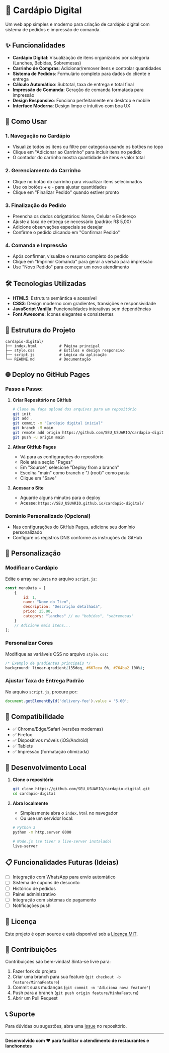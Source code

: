 # 🍔 Cardápio Digital

Um web app simples e moderno para criação de cardápio digital com sistema de pedidos e impressão de comanda.

## ✨ Funcionalidades

- **Cardápio Digital**: Visualização de itens organizados por categoria (Lanches, Bebidas, Sobremesas)
- **Carrinho de Compras**: Adicionar/remover itens e controlar quantidades
- **Sistema de Pedidos**: Formulário completo para dados do cliente e entrega
- **Cálculo Automático**: Subtotal, taxa de entrega e total final
- **Impressão de Comanda**: Geração de comanda formatada para impressão
- **Design Responsivo**: Funciona perfeitamente em desktop e mobile
- **Interface Moderna**: Design limpo e intuitivo com boa UX

## 🚀 Como Usar

### 1. Navegação no Cardápio
- Visualize todos os itens ou filtre por categoria usando os botões no topo
- Clique em "Adicionar ao Carrinho" para incluir itens no pedido
- O contador do carrinho mostra quantidade de itens e valor total

### 2. Gerenciamento do Carrinho
- Clique no botão do carrinho para visualizar itens selecionados
- Use os botões + e - para ajustar quantidades
- Clique em "Finalizar Pedido" quando estiver pronto

### 3. Finalização do Pedido
- Preencha os dados obrigatórios: Nome, Celular e Endereço
- Ajuste a taxa de entrega se necessário (padrão: R$ 5,00)
- Adicione observações especiais se desejar
- Confirme o pedido clicando em "Confirmar Pedido"

### 4. Comanda e Impressão
- Após confirmar, visualize o resumo completo do pedido
- Clique em "Imprimir Comanda" para gerar a versão para impressão
- Use "Novo Pedido" para começar um novo atendimento

## 🛠️ Tecnologias Utilizadas

- **HTML5**: Estrutura semântica e acessível
- **CSS3**: Design moderno com gradientes, transições e responsividade
- **JavaScript Vanilla**: Funcionalidades interativas sem dependências
- **Font Awesome**: Ícones elegantes e consistentes

## 📁 Estrutura do Projeto

```
cardapio-digital/
├── index.html          # Página principal
├── style.css           # Estilos e design responsivo
├── script.js           # Lógica da aplicação
└── README.md           # Documentação
```

## 🌐 Deploy no GitHub Pages

### Passo a Passo:

1. **Criar Repositório no GitHub**
   ```bash
   # Clone ou faça upload dos arquivos para um repositório
   git init
   git add .
   git commit -m "Cardápio digital inicial"
   git branch -M main
   git remote add origin https://github.com/SEU_USUARIO/cardapio-digital.git
   git push -u origin main
   ```

2. **Ativar GitHub Pages**
   - Vá para as configurações do repositório
   - Role até a seção "Pages"
   - Em "Source", selecione "Deploy from a branch"
   - Escolha "main" como branch e "/ (root)" como pasta
   - Clique em "Save"

3. **Acessar o Site**
   - Aguarde alguns minutos para o deploy
   - Acesse: `https://SEU_USUARIO.github.io/cardapio-digital/`

### Domínio Personalizado (Opcional)
- Nas configurações do GitHub Pages, adicione seu domínio personalizado
- Configure os registros DNS conforme as instruções do GitHub

## 🎨 Personalização

### Modificar o Cardápio
Edite o array `menuData` no arquivo `script.js`:

```javascript
const menuData = [
    {
        id: 1,
        name: "Nome do Item",
        description: "Descrição detalhada",
        price: 25.90,
        category: "lanches" // ou "bebidas", "sobremesas"
    }
    // Adicione mais itens...
];
```

### Personalizar Cores
Modifique as variáveis CSS no arquivo `style.css`:

```css
/* Exemplo de gradientes principais */
background: linear-gradient(135deg, #667eea 0%, #764ba2 100%);
```

### Ajustar Taxa de Entrega Padrão
No arquivo `script.js`, procure por:

```javascript
document.getElementById('delivery-fee').value = '5.00';
```

## 📱 Compatibilidade

- ✅ Chrome/Edge/Safari (versões modernas)
- ✅ Firefox
- ✅ Dispositivos móveis (iOS/Android)
- ✅ Tablets
- ✅ Impressão (formatação otimizada)

## 🔧 Desenvolvimento Local

1. **Clone o repositório**
   ```bash
   git clone https://github.com/SEU_USUARIO/cardapio-digital.git
   cd cardapio-digital
   ```

2. **Abra localmente**
   - Simplesmente abra o `index.html` no navegador
   - Ou use um servidor local:
   ```bash
   # Python 3
   python -m http.server 8000
   
   # Node.js (se tiver o live-server instalado)
   live-server
   ```

## 📋 Funcionalidades Futuras (Ideias)

- [ ] Integração com WhatsApp para envio automático
- [ ] Sistema de cupons de desconto
- [ ] Histórico de pedidos
- [ ] Painel administrativo
- [ ] Integração com sistemas de pagamento
- [ ] Notificações push

## 📄 Licença

Este projeto é open source e está disponível sob a [Licença MIT](LICENSE).

## 🤝 Contribuições

Contribuições são bem-vindas! Sinta-se livre para:

1. Fazer fork do projeto
2. Criar uma branch para sua feature (`git checkout -b feature/MinhaFeature`)
3. Commit suas mudanças (`git commit -m 'Adiciona nova feature'`)
4. Push para a branch (`git push origin feature/MinhaFeature`)
5. Abrir um Pull Request

## 📞 Suporte

Para dúvidas ou sugestões, abra uma [issue](https://github.com/SEU_USUARIO/cardapio-digital/issues) no repositório.

---

**Desenvolvido com ❤️ para facilitar o atendimento de restaurantes e lanchonetes** 